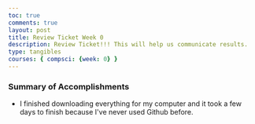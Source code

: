 ```yaml
---
toc: true
comments: true
layout: post
title: Review Ticket Week 0
description: Review Ticket!!! This will help us communicate results.
type: tangibles
courses: { compsci: {week: 0} }
---
```

### Summary of Accomplishments
- I finished downloading everything for my computer and it took a few days to finish because I've never used Github before.